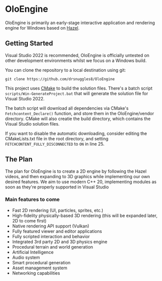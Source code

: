 # OloEngine

OloEngine is primarily an early-stage interactive application and rendering engine for Windows based on [Hazel](https://github.com/TheCherno/Hazel/).

## Getting Started
Visual Studio 2022 is recommended, OloEngine is officially untested on other development environments whilst we focus on a Windows build.

You can clone the repository to a local destination using git:

`git clone https://github.com/drsnuggles8/OloEngine`

This project uses [CMake](https://cmake.org/download/) to build the solution files. There's a batch script `scripts/Win-GenerateProject.bat` that will generate the solution file for Visual Studio 2022.

The batch script will download all dependencies via CMake's `Fetchcontent_Declare()` function, and store them in the OloEngine/vendor directory.
CMake will also creatie the build directory, which contains the Visual Studio solution files.

If you want to disable the automatic downloading, consider editing the CMakeLists.txt file in the root directory, and setting `FETCHCONTENT_FULLY_DISCONNECTED` to `ON` in line 25.

## The Plan
The plan for OloEngine is to create a 2D engine by following the Hazel videos, and then expanding to 3D graphics while implementing our own desired features.
We aim to use modern C++ 20, implementing modules as soon as they're properly supported in Visual Studio

### Main features to come
-   Fast 2D rendering (UI, particles, sprites, etc.)
-   High-fidelity physically-based 3D rendering (this will be expanded later, 2D to come first)
-   Native rendering API support (Vulkan)
-   Fully featured viewer and editor applications
-   Fully scripted interaction and behavior
-   Integrated 3rd party 2D and 3D physics engine
-   Procedural terrain and world generation
-   Artificial Intelligence
-   Audio system
-   Smart procedural generation
-   Asset management system
-   Networking capabilities
